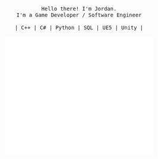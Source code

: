 <p align="center">
  <samp>
    Hello there! I'm Jordan.
    <br>
    I'm a Game Developer / Software Engineer
    <br>
    <br>| C++ | C# | Python | SQL | UE5 | Unity |
  </samp>
  <br>
  <br>
  <img align="center" src="/github-metrics.svg" alt="Metrics" width="400">
</p>


<!--
**Xion4762/Xion4762** is a ✨ _special_ ✨ repository because its `README.md` (this file) appears on your GitHub profile.

Here are some ideas to get you started:

- 🔭 I’m currently working on ...
- 🌱 I’m currently learning ...
- 👯 I’m looking to collaborate on ...
- 🤔 I’m looking for help with ...
- 💬 Ask me about ...
- 📫 How to reach me: ...
- 😄 Pronouns: ...
- ⚡ Fun fact: ...
-->
